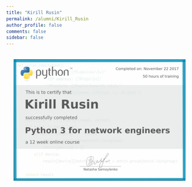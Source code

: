 ```yaml
---
title: "Kirill Rusin"
permalink: /alumni/Kirill_Rusin
author_profile: false
comments: false
sidebar: false
---
```


<div style="padding: 20px;">
  <img src="https://raw.githubusercontent.com/pyneng/pyneng.github.io/master/alumni/Kirill_Rusin.png" alt="Python for network engineers">
</div>

